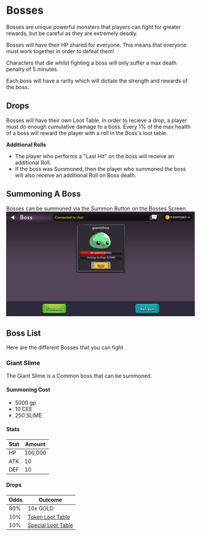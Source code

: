# Bosses

Bosses are unique powerful monsters that players can fight for greater rewards, but be careful as they are extremely deadly.

Bosses will have their HP shared for everyone. This means that everyone must work together in order to defeat them!

Characters that die whilst fighting a boss will only suffer a max death penalty of 5 minutes.

Each boss will have a rarity which will dictate the strength and rewards of the boss.

## Drops

Bosses will have their own Loot Table. In order to recieve a drop, a player must do enough cumulative damage to a boss. Every 1% of the max health of a boss will reward the player with a roll in the Boss's loot table.

**Additional Rolls**

- The player who performs a "Last Hit" on the boss will receive an additional Roll.
- If the boss was Summoned, then the player who summoned the boss will also receive an additional Roll on Boss death.

## Summoning A Boss

Bosses can be summoned via the Summon Button on the Bosses Screen.
![Boss Screen](./img/boss.png)

## Boss List

Here are the different Bosses that you can fight

### Giant Slime

The Giant Slime is a Common boss that can be summoned.

#### Summoning Cost

- 5000 gp
- 10 CEE
- 250 SLIME

#### Stats

| Stat | Amount  |
| ---- | ------- |
| HP   | 100,000 |
| ATK  | 10      |
| DEF  | 10      |

#### Drops

| Odds | Outcome                                                                  |
| ---- | ------------------------------------------------------------------------ |
| 80%  | 10x GOLD                                                                 |
| 10%  | [Token Loot Table](/docs/game-mechanics/loottables#token-loot-table)     |
| 10%  | [Special Loot Table](/docs/game-mechanics/loottables#special-loot-table) |
